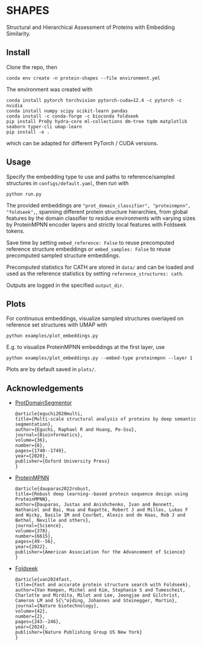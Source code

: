 # SHAPES

Structural and Hierarchical Assessment of Proteins with Embedding Similarity.

## Install

Clone the repo, then

```
conda env create -n protein-shapes --file environment.yml
```

The environment was created with

```
conda install pytorch torchvision pytorch-cuda=12.4 -c pytorch -c nvidia
conda install numpy scipy scikit-learn pandas
conda install -c conda-forge -c bioconda foldseek
pip install ProDy hydra-core ml-collections dm-tree tqdm matplotlib seaborn typer-cli umap-learn
pip install -e .
```

which can be adapted for different PyTorch / CUDA versions.

## Usage

Specify the embedding type to use and paths to reference/sampled structures in `configs/default.yaml`, then run with

```
python run.py
```

The provided embeddings are `"prot_domain_classifier", "proteinmpnn", "foldseek",`, spanning different protein structure hierarchies, from global features by the domain classifier to residue environments with varying sizes by ProteinMPNN encoder layers and strictly local features with Foldseek tokens.

Save time by setting `embed_reference: False` to reuse precomputed reference structure embeddings or `embed_samples: False` to reuse precomputed sampled structure embeddings.

Precomputed statistics for CATH are stored in `data/` and can be loaded and used as the reference statistics by setting `reference_structures: cath`.

Outputs are logged in the specified `output_dir`.

## Plots

For continuous embeddings, visualize sampled structures overlayed on reference set structures with UMAP with 
```
python examples/plot_embeddings.py
```
E.g. to visualize ProteinMPNN embeddings at the first layer, use
```
python examples/plot_embeddings.py --embed-type proteinmpnn --layer 1
```
Plots are by default saved in `plots/`.

## Acknowledgements

 - [ProtDomainSegmentor](https://github.com/egurapha/prot_domain_segmentor)
    ```
    @article{eguchi2020multi,
    title={Multi-scale structural analysis of proteins by deep semantic segmentation},
    author={Eguchi, Raphael R and Huang, Po-Ssu},
    journal={Bioinformatics},
    volume={36},
    number={6},
    pages={1740--1749},
    year={2020},
    publisher={Oxford University Press}
    }

    ```
 - [ProteinMPNN](https://github.com/dauparas/LigandMPNN)
    ```
    @article{dauparas2022robust,
    title={Robust deep learning--based protein sequence design using ProteinMPNN},
    author={Dauparas, Justas and Anishchenko, Ivan and Bennett, Nathaniel and Bai, Hua and Ragotte, Robert J and Milles, Lukas F and Wicky, Basile IM and Courbet, Alexis and de Haas, Rob J and Bethel, Neville and others},
    journal={Science},
    volume={378},
    number={6615},
    pages={49--56},
    year={2022},
    publisher={American Association for the Advancement of Science}
    }
    ```
 - [Foldseek](https://www.nature.com/articles/s41587-023-01773-0)
    ```
    @article{van2024fast,
    title={Fast and accurate protein structure search with Foldseek},
    author={Van Kempen, Michel and Kim, Stephanie S and Tumescheit, Charlotte and Mirdita, Milot and Lee, Jeongjae and Gilchrist, Cameron LM and S{\"o}ding, Johannes and Steinegger, Martin},
    journal={Nature biotechnology},
    volume={42},
    number={2},
    pages={243--246},
    year={2024},
    publisher={Nature Publishing Group US New York}
    }

    ```